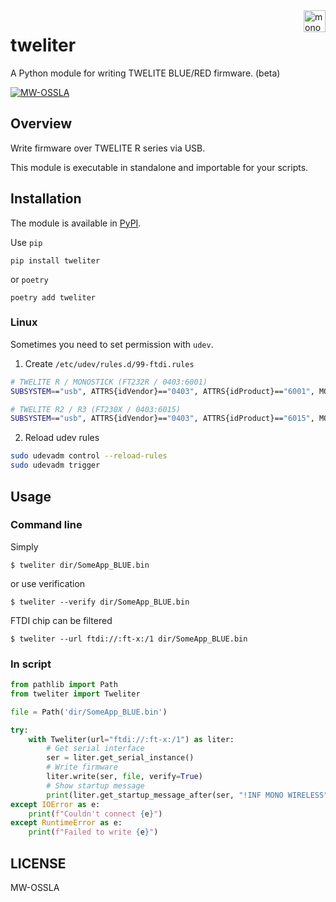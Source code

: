 <a href="https://mono-wireless.com/jp/index.html">
    <img src="https://mono-wireless.com/common/images/logo/logo.svg" alt="mono wireless logo" title="MONO WIRELESS" align="right" height="35" />
</a>

# tweliter

A Python module for writing TWELITE BLUE/RED firmware. (beta)

[![MW-OSSLA](https://img.shields.io/badge/License-MW--OSSLA-e4007f)](LICENSE)

## Overview

Write firmware over TWELITE R series via USB.

This module is executable in standalone and importable for your scripts.

## Installation

The module is available in [PyPI](https://pypi.org/project/tweliter/).

Use `pip`

```
pip install tweliter
```

or `poetry`

```
poetry add tweliter
```

### Linux

Sometimes you need to set permission with `udev`.

1. Create `/etc/udev/rules.d/99-ftdi.rules`

```sh
# TWELITE R / MONOSTICK (FT232R / 0403:6001)
SUBSYSTEM=="usb", ATTRS{idVendor}=="0403", ATTRS{idProduct}=="6001", MODE="0666"

# TWELITE R2 / R3 (FT230X / 0403:6015)
SUBSYSTEM=="usb", ATTRS{idVendor}=="0403", ATTRS{idProduct}=="6015", MODE="0666"
```

2. Reload udev rules

```sh
sudo udevadm control --reload-rules
sudo udevadm trigger
```

## Usage

### Command line

Simply

```shell
$ tweliter dir/SomeApp_BLUE.bin
```

or use verification

```shell
$ tweliter --verify dir/SomeApp_BLUE.bin
```

FTDI chip can be filtered

```shell
$ tweliter --url ftdi://:ft-x:/1 dir/SomeApp_BLUE.bin
```


### In script

```python
from pathlib import Path
from tweliter import Tweliter

file = Path('dir/SomeApp_BLUE.bin')

try:
    with Tweliter(url="ftdi://:ft-x:/1") as liter:
        # Get serial interface
        ser = liter.get_serial_instance()
        # Write firmware
        liter.write(ser, file, verify=True)
        # Show startup message
        print(liter.get_startup_message_after(ser, "!INF MONO WIRELESS"))
except IOError as e:
    print(f"Couldn't connect {e}")
except RuntimeError as e:
    print(f"Failed to write {e}")
```

## LICENSE

MW-OSSLA
